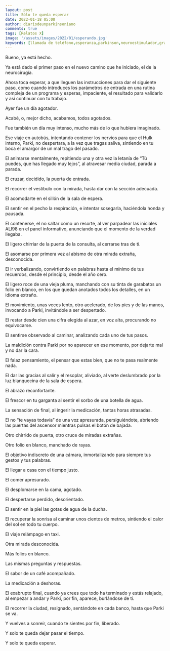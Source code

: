```yaml
---
layout: post
title: Sólo te queda esperar
date: 2022-01-18 05:00
author: diariodeunparkinsoniano
comments: true
tags: [Relatos X]
image: '/assets/images/2022/01/esperando.jpg'
keywords: [llamada de teléfono,esperanza,parkinson,neuroestimulador,gran día,esperando]
---
```



Bueno, ya está hecho.

Ya está dado el primer paso en el nuevo camino que he iniciado, el de la neurocirugía.

Ahora toca esperar, a que lleguen las instrucciones para dar el siguiente paso, como cuando introduces los parámetros de entrada en una rutina compleja de un programa y esperas, impaciente, el resultado para validarlo y así continuar con tu trabajo.

Ayer fue un día agotador.

Acabé, o, mejor dicho, acabamos, todos agotados.

Fue también un día muy intenso, mucho más de lo que hubiera imaginado.

Ese viaje en autobús, intentando contener los nervios para que el Hulk interno, Parki, no despertara, a la vez que tragas saliva, sintiendo en tu boca el amargor de un mal trago del pasado.

El animarse mentalmente, repitiendo una y otra vez la letanía de “Tú puedes, que has llegado muy lejos”, al atravesar media ciudad, parada a parada.

El cruzar, decidido, la puerta de entrada.

El recorrer el vestíbulo con la mirada, hasta dar con la sección adecuada.

El acomodarte en el sillón de la sala de espera.

El sentir en el pecho la respiración, e intentar sosegarla, haciéndola honda y pausada.

El contenerse, el no saltar como un resorte, al ver parpadear las iniciales ALI98 en el panel informativo, anunciando que el momento de la verdad llegaba.

El ligero chirriar de la puerta de la consulta, al cerrarse tras de ti.

El asomarse por primera vez al abismo de otra mirada extraña, desconocida.

El ir verbalizando, convirtiendo en palabras hasta el mínimo de tus recuerdos, desde el principio, desde el año cero.

El ligero roce de una vieja pluma, manchando con su tinta de garabatos un folio en blanco, en los que quedan anotados todos los detalles, en un idioma extraño.

El movimiento, unas veces lento, otro acelerado, de los pies y de las manos, invocando a Parki, invitándole a ser despertado.

El restar desde cien una cifra elegida al azar, en voz alta, procurando no equivocarse.

El sentirse observado al caminar, analizando cada uno de tus pasos.

La maldición contra Parki por no aparecer en ese momento, por dejarte mal y no dar la cara.

El falaz pensamiento, el pensar que estas bien, que no te pasa realmente nada.

El dar las gracias al salir y el resoplar, aliviado, al verte deslumbrado por la luz blanquecina de la sala de espera.

El abrazo reconfortante.

El frescor en tu garganta al sentir el sorbo de una botella de agua.

La sensación de final, al ingerir la medicación, tantas horas atrasadas.

El no “te vayas todavía” de una voz apresurada, persiguiéndote, abriendo las puertas del ascensor mientras pulsas el botón de bajada.

Otro chirrido de puerta, otro cruce de miradas extrañas.

Otro folio en blanco, manchado de rayas.

El objetivo indiscreto de una cámara, inmortalizando para siempre tus gestos y tus palabras.

El llegar a casa con el tiempo justo.

El comer apresurado.

El desplomarse en la cama, agotado.

El despertarse perdido, desorientado.

El sentir en la piel las gotas de agua de la ducha.

El recuperar la sonrisa al caminar unos cientos de metros, sintiendo el calor del sol en todo tu cuerpo.

El viaje relámpago en taxi.

Otra mirada desconocida.

Más folios en blanco.

Las mismas preguntas y respuestas.

El sabor de un café acompañado.

La medicación a deshoras.

El exabrupto final, cuando ya crees que todo ha terminado y estás relajado, al empezar a andar y Parki, por fin, aparece, burlándose de ti.

El recorrer la ciudad, resignado, sentándote en cada banco, hasta que Parki se va.

Y vuelves a sonreír, cuando te sientes por fin, liberado.

Y solo te queda dejar pasar el tiempo.

Y solo te queda esperar.
